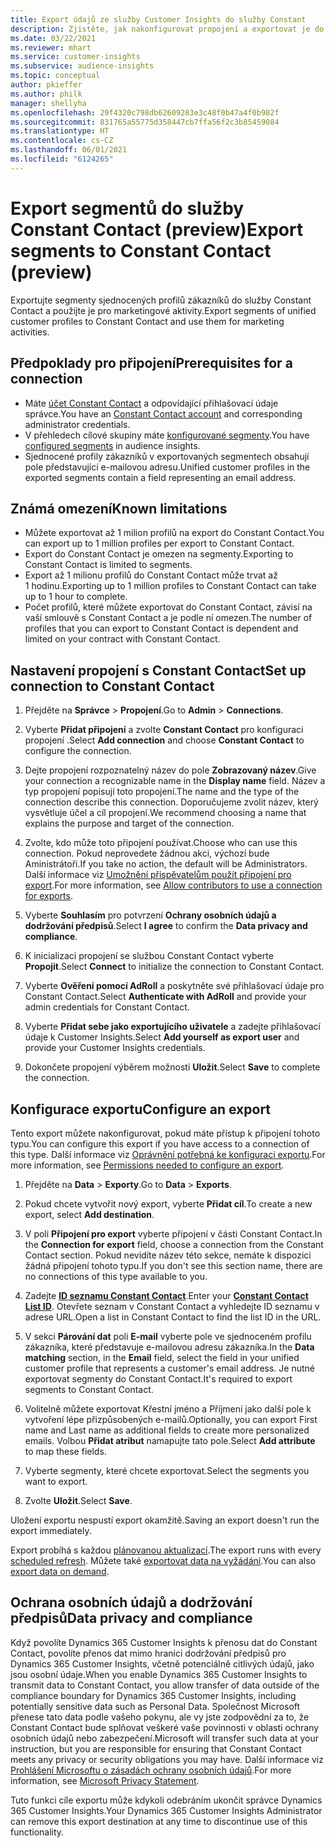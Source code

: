```yaml
---
title: Export údajů ze služby Customer Insights do služby Constant
description: Zjistěte, jak nakonfigurovat propojení a exportovat je do Constant Contact.
ms.date: 03/22/2021
ms.reviewer: mhart
ms.service: customer-insights
ms.subservice: audience-insights
ms.topic: conceptual
author: pkieffer
ms.author: philk
manager: shellyha
ms.openlocfilehash: 29f4320c798db62609283e3c48f0b47a4f0b982f
ms.sourcegitcommit: 831765a55775d358447cb7ffa56f2c3b85459084
ms.translationtype: HT
ms.contentlocale: cs-CZ
ms.lasthandoff: 06/01/2021
ms.locfileid: "6124265"
---
```

# <a name="export-segments-to-constant-contact-preview"></a><span data-ttu-id="e2487-103">Export segmentů do služby Constant Contact (preview)</span><span class="sxs-lookup"><span data-stu-id="e2487-103">Export segments to Constant Contact (preview)</span></span>

<span data-ttu-id="e2487-104">Exportujte segmenty sjednocených profilů zákazníků do služby Constant Contact a použijte je pro marketingové aktivity.</span><span class="sxs-lookup"><span data-stu-id="e2487-104">Export segments of unified customer profiles to Constant Contact and use them for marketing activities.</span></span> 

## <a name="prerequisites-for-a-connection"></a><span data-ttu-id="e2487-105">Předpoklady pro připojení</span><span class="sxs-lookup"><span data-stu-id="e2487-105">Prerequisites for a connection</span></span>

-   <span data-ttu-id="e2487-106">Máte [účet Constant Contact](https://www.constantcontact.com/account-home) a odpovídající přihlašovací údaje správce.</span><span class="sxs-lookup"><span data-stu-id="e2487-106">You have an [Constant Contact account](https://www.constantcontact.com/account-home) and corresponding administrator credentials.</span></span>
-   <span data-ttu-id="e2487-107">V přehledech cílové skupiny máte [konfigurované segmenty](segments.md).</span><span class="sxs-lookup"><span data-stu-id="e2487-107">You have [configured segments](segments.md) in audience insights.</span></span>
-   <span data-ttu-id="e2487-108">Sjednocené profily zákazníků v exportovaných segmentech obsahují pole představující e-mailovou adresu.</span><span class="sxs-lookup"><span data-stu-id="e2487-108">Unified customer profiles in the exported segments contain a field representing an email address.</span></span>

## <a name="known-limitations"></a><span data-ttu-id="e2487-109">Známá omezení</span><span class="sxs-lookup"><span data-stu-id="e2487-109">Known limitations</span></span>

- <span data-ttu-id="e2487-110">Můžete exportovat až 1 milion profilů na export do Constant Contact.</span><span class="sxs-lookup"><span data-stu-id="e2487-110">You can export up to 1 million profiles per export to Constant Contact.</span></span>
- <span data-ttu-id="e2487-111">Export do Constant Contact je omezen na segmenty.</span><span class="sxs-lookup"><span data-stu-id="e2487-111">Exporting to Constant Contact is limited to segments.</span></span>
- <span data-ttu-id="e2487-112">Export až 1 milionu profilů do Constant Contact může trvat až 1 hodinu.</span><span class="sxs-lookup"><span data-stu-id="e2487-112">Exporting up to 1 million profiles to Constant Contact can take up to 1 hour to complete.</span></span> 
- <span data-ttu-id="e2487-113">Počet profilů, které můžete exportovat do Constant Contact, závisí na vaší smlouvě s Constant Contact a je podle ní omezen.</span><span class="sxs-lookup"><span data-stu-id="e2487-113">The number of profiles that you can export to Constant Contact is dependent and limited on your contract with Constant Contact.</span></span>

## <a name="set-up-connection-to-constant-contact"></a><span data-ttu-id="e2487-114">Nastavení propojení s Constant Contact</span><span class="sxs-lookup"><span data-stu-id="e2487-114">Set up connection to Constant Contact</span></span>

1. <span data-ttu-id="e2487-115">Přejděte na **Správce** > **Propojení**.</span><span class="sxs-lookup"><span data-stu-id="e2487-115">Go to **Admin** > **Connections**.</span></span>

1. <span data-ttu-id="e2487-116">Vyberte **Přidat připojení** a zvolte **Constant Contact** pro konfiguraci propojení .</span><span class="sxs-lookup"><span data-stu-id="e2487-116">Select **Add connection** and choose **Constant Contact** to configure the connection.</span></span>

1. <span data-ttu-id="e2487-117">Dejte propojení rozpoznatelný název do pole **Zobrazovaný název**.</span><span class="sxs-lookup"><span data-stu-id="e2487-117">Give your connection a recognizable name in the **Display name** field.</span></span> <span data-ttu-id="e2487-118">Název a typ propojení popisují toto propojení.</span><span class="sxs-lookup"><span data-stu-id="e2487-118">The name and the type of the connection describe this connection.</span></span> <span data-ttu-id="e2487-119">Doporučujeme zvolit název, který vysvětluje účel a cíl propojení.</span><span class="sxs-lookup"><span data-stu-id="e2487-119">We recommend choosing a name that explains the purpose and target of the connection.</span></span>

1. <span data-ttu-id="e2487-120">Zvolte, kdo může toto připojení používat.</span><span class="sxs-lookup"><span data-stu-id="e2487-120">Choose who can use this connection.</span></span> <span data-ttu-id="e2487-121">Pokud neprovedete žádnou akci, výchozí bude Aministrátoři.</span><span class="sxs-lookup"><span data-stu-id="e2487-121">If you take no action, the default will be Administrators.</span></span> <span data-ttu-id="e2487-122">Další informace viz [Umožnění přispěvatelům použít připojení pro export](connections.md#allow-contributors-to-use-a-connection-for-exports).</span><span class="sxs-lookup"><span data-stu-id="e2487-122">For more information, see [Allow contributors to use a connection for exports](connections.md#allow-contributors-to-use-a-connection-for-exports).</span></span>

1. <span data-ttu-id="e2487-123">Vyberte **Souhlasím** pro potvrzení **Ochrany osobních údajů a dodržování předpisů**.</span><span class="sxs-lookup"><span data-stu-id="e2487-123">Select **I agree** to confirm the **Data privacy and compliance**.</span></span>

1. <span data-ttu-id="e2487-124">K inicializaci propojení se službou Constant Contact vyberte **Propojit**.</span><span class="sxs-lookup"><span data-stu-id="e2487-124">Select **Connect** to initialize the connection to Constant Contact.</span></span>

1. <span data-ttu-id="e2487-125">Vyberte **Ověření pomocí AdRoll** a poskytněte své přihlašovací údaje pro Constant Contact.</span><span class="sxs-lookup"><span data-stu-id="e2487-125">Select **Authenticate with AdRoll** and provide your admin credentials for Constant Contact.</span></span> 

1. <span data-ttu-id="e2487-126">Vyberte **Přidat sebe jako exportujícího uživatele** a zadejte přihlašovací údaje k Customer Insights.</span><span class="sxs-lookup"><span data-stu-id="e2487-126">Select **Add yourself as export user** and provide your Customer Insights credentials.</span></span>

1. <span data-ttu-id="e2487-127">Dokončete propojení výběrem možnosti **Uložit**.</span><span class="sxs-lookup"><span data-stu-id="e2487-127">Select **Save** to complete the connection.</span></span>

## <a name="configure-an-export"></a><span data-ttu-id="e2487-128">Konfigurace exportu</span><span class="sxs-lookup"><span data-stu-id="e2487-128">Configure an export</span></span>

<span data-ttu-id="e2487-129">Tento export můžete nakonfigurovat, pokud máte přístup k připojení tohoto typu.</span><span class="sxs-lookup"><span data-stu-id="e2487-129">You can configure this export if you have access to a connection of this type.</span></span> <span data-ttu-id="e2487-130">Další informace viz [Oprávnění potřebná ke konfiguraci exportu](export-destinations.md#set-up-a-new-export).</span><span class="sxs-lookup"><span data-stu-id="e2487-130">For more information, see [Permissions needed to configure an export](export-destinations.md#set-up-a-new-export).</span></span>

1. <span data-ttu-id="e2487-131">Přejděte na **Data** > **Exporty**.</span><span class="sxs-lookup"><span data-stu-id="e2487-131">Go to **Data** > **Exports**.</span></span>

1. <span data-ttu-id="e2487-132">Pokud chcete vytvořit nový export, vyberte **Přidat cíl**.</span><span class="sxs-lookup"><span data-stu-id="e2487-132">To create a new export, select **Add destination**.</span></span>

1. <span data-ttu-id="e2487-133">V poli **Připojení pro export** vyberte připojení v části Constant Contact.</span><span class="sxs-lookup"><span data-stu-id="e2487-133">In the **Connection for export** field, choose a connection from the Constant Contact section.</span></span> <span data-ttu-id="e2487-134">Pokud nevidíte název této sekce, nemáte k dispozici žádná připojení tohoto typu.</span><span class="sxs-lookup"><span data-stu-id="e2487-134">If you don't see this section name, there are no connections of this type available to you.</span></span>

1. <span data-ttu-id="e2487-135">Zadejte [**ID seznamu Constant Contact**](https://app.constantcontact.com/pages/contacts/ui#lists).</span><span class="sxs-lookup"><span data-stu-id="e2487-135">Enter your [**Constant Contact List ID**](https://app.constantcontact.com/pages/contacts/ui#lists).</span></span> <span data-ttu-id="e2487-136">Otevřete seznam v Constant Contact a vyhledejte ID seznamu v adrese URL.</span><span class="sxs-lookup"><span data-stu-id="e2487-136">Open a list in Constant Contact to find the list ID in the URL.</span></span>

1. <span data-ttu-id="e2487-137">V sekci **Párování dat** poli **E-mail** vyberte pole ve sjednoceném profilu zákazníka, které představuje e-mailovou adresu zákazníka.</span><span class="sxs-lookup"><span data-stu-id="e2487-137">In the **Data matching** section, in the **Email** field, select the field in your unified customer profile that represents a customer's email address.</span></span> <span data-ttu-id="e2487-138">Je nutné exportovat segmenty do Constant Contact.</span><span class="sxs-lookup"><span data-stu-id="e2487-138">It's required to export segments to Constant Contact.</span></span>

1. <span data-ttu-id="e2487-139">Volitelně můžete exportovat Křestní jméno a Příjmení jako další pole k vytvoření lépe přizpůsobených e-mailů.</span><span class="sxs-lookup"><span data-stu-id="e2487-139">Optionally, you can export First name and Last name as additional fields to create more personalized emails.</span></span> <span data-ttu-id="e2487-140">Volbou **Přidat atribut** namapujte tato pole.</span><span class="sxs-lookup"><span data-stu-id="e2487-140">Select **Add attribute** to map these fields.</span></span>

1. <span data-ttu-id="e2487-141">Vyberte segmenty, které chcete exportovat.</span><span class="sxs-lookup"><span data-stu-id="e2487-141">Select the segments you want to export.</span></span>

1. <span data-ttu-id="e2487-142">Zvolte **Uložit**.</span><span class="sxs-lookup"><span data-stu-id="e2487-142">Select **Save**.</span></span>

<span data-ttu-id="e2487-143">Uložení exportu nespustí export okamžitě.</span><span class="sxs-lookup"><span data-stu-id="e2487-143">Saving an export doesn't run the export immediately.</span></span>

<span data-ttu-id="e2487-144">Export probíhá s každou [plánovanou aktualizací](system.md#schedule-tab).</span><span class="sxs-lookup"><span data-stu-id="e2487-144">The export runs with every [scheduled refresh](system.md#schedule-tab).</span></span> <span data-ttu-id="e2487-145">Můžete také [exportovat data na vyžádání](export-destinations.md#run-exports-on-demand).</span><span class="sxs-lookup"><span data-stu-id="e2487-145">You can also [export data on demand](export-destinations.md#run-exports-on-demand).</span></span> 


## <a name="data-privacy-and-compliance"></a><span data-ttu-id="e2487-146">Ochrana osobních údajů a dodržování předpisů</span><span class="sxs-lookup"><span data-stu-id="e2487-146">Data privacy and compliance</span></span>

<span data-ttu-id="e2487-147">Když povolíte Dynamics 365 Customer Insights k přenosu dat do Constant Contact, povolíte přenos dat mimo hranici dodržování předpisů pro Dynamics 365 Customer Insights, včetně potenciálně citlivých údajů, jako jsou osobní údaje.</span><span class="sxs-lookup"><span data-stu-id="e2487-147">When you enable Dynamics 365 Customer Insights to transmit data to Constant Contact, you allow transfer of data outside of the compliance boundary for Dynamics 365 Customer Insights, including potentially sensitive data such as Personal Data.</span></span> <span data-ttu-id="e2487-148">Společnost Microsoft přenese tato data podle vašeho pokynu, ale vy jste zodpovědní za to, že Constant Contact bude splňovat veškeré vaše povinnosti v oblasti ochrany osobních údajů nebo zabezpečení.</span><span class="sxs-lookup"><span data-stu-id="e2487-148">Microsoft will transfer such data at your instruction, but you are responsible for ensuring that Constant Contact meets any privacy or security obligations you may have.</span></span> <span data-ttu-id="e2487-149">Další informace viz [Prohlášení Microsoftu o zásadách ochrany osobních údajů](https://go.microsoft.com/fwlink/?linkid=396732).</span><span class="sxs-lookup"><span data-stu-id="e2487-149">For more information, see [Microsoft Privacy Statement](https://go.microsoft.com/fwlink/?linkid=396732).</span></span>

<span data-ttu-id="e2487-150">Tuto funkci cíle exportu může kdykoli odebráním ukončit správce Dynamics 365 Customer Insights.</span><span class="sxs-lookup"><span data-stu-id="e2487-150">Your Dynamics 365 Customer Insights Administrator can remove this export destination at any time to discontinue use of this functionality.</span></span>
